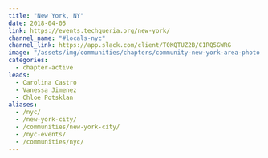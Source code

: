 ```yaml
---
title: "New York, NY"
date: 2018-04-05
link: https://events.techqueria.org/new-york/
channel_name: "#locals-nyc"
channel_link: https://app.slack.com/client/T0KQTUZ2B/C1RQ5GWRG
image: "/assets/img/communities/chapters/community-new-york-area-photo.jpg"
categories:
  - chapter-active
leads:
  - Carolina Castro
  - Vanessa Jimenez
  - Chloe Potsklan
aliases:
  - /nyc/
  - /new-york-city/
  - /communities/new-york-city/
  - /nyc-events/
  - /communities/nyc/
---
```

